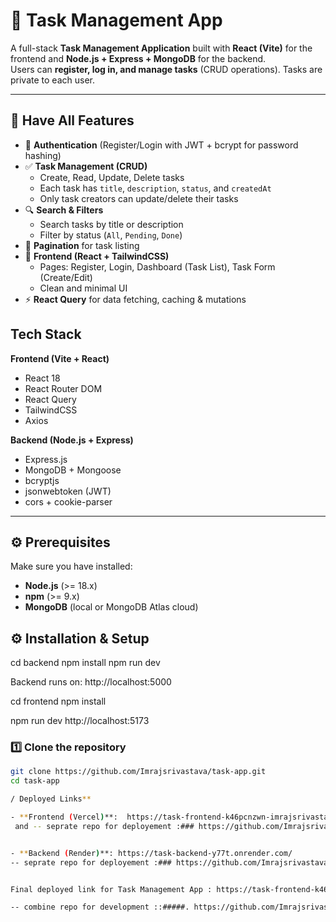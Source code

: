 # 📝 Task Management App

A full-stack **Task Management Application** built with **React (Vite)** for the frontend and **Node.js + Express + MongoDB** for the backend.  
Users can **register, log in, and manage tasks** (CRUD operations). Tasks are private to each user.  

---


## 📌 Have All Features

- 🔐 **Authentication** (Register/Login with JWT + bcrypt for password hashing)  
- ✅ **Task Management (CRUD)**  
  - Create, Read, Update, Delete tasks  
  - Each task has `title`, `description`, `status`, and `createdAt`  
  - Only task creators can update/delete their tasks  
- 🔍 **Search & Filters**  
  - Search tasks by title or description  
  - Filter by status (`All`, `Pending`, `Done`)  
- 📄 **Pagination** for task listing  
- 🎨 **Frontend (React + TailwindCSS)**  
  - Pages: Register, Login, Dashboard (Task List), Task Form (Create/Edit)  
  - Clean and minimal UI  
- ⚡ **React Query** for data fetching, caching & mutations  


##  Tech Stack

**Frontend (Vite + React)**  
- React 18  
- React Router DOM  
- React Query  
- TailwindCSS  
- Axios  

**Backend (Node.js + Express)**  
- Express.js  
- MongoDB + Mongoose  
- bcryptjs  
- jsonwebtoken (JWT)  
- cors + cookie-parser  

---

## ⚙️ Prerequisites

Make sure you have installed:  
- **Node.js** (>= 18.x)  
- **npm** (>= 9.x)  
- **MongoDB** (local or MongoDB Atlas cloud)  


## ⚙️ Installation & Setup

cd backend
npm install
npm run dev

Backend runs on: http://localhost:5000


cd frontend
npm install

npm run dev
http://localhost:5173

### 1️⃣ Clone the repository
```bash
git clone https://github.com/Imrajsrivastava/task-app.git
cd task-app

/ Deployed Links**

- **Frontend (Vercel)**:  https://task-frontend-k46pcnzwn-imrajsrivastavas-projects.vercel.app/login 
 and -- seprate repo for deployement :### https://github.com/Imrajsrivastava/task-frontend


- **Backend (Render)**: https://task-backend-y77t.onrender.com/ 
-- seprate repo for deployement :### https://github.com/Imrajsrivastava/task-backend


Final deployed link for Task Management App : https://task-frontend-k46pcnzwn-imrajsrivastavas-projects.vercel.app/login 

-- combine repo for development ::#####. https://github.com/Imrajsrivastava/task-app

